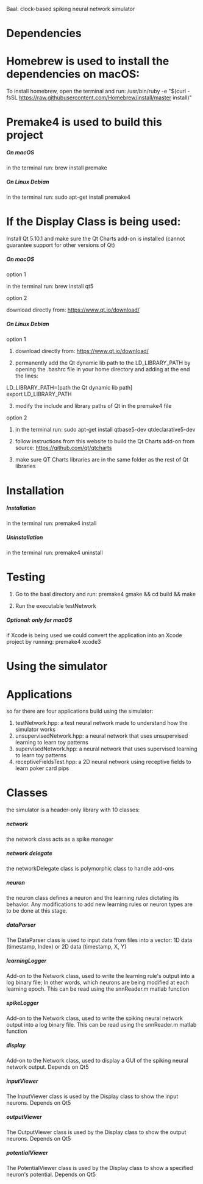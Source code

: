 Baal: clock-based spiking neural network simulator

Dependencies
==========================

# Homebrew is used to install the dependencies on macOS:

To install homebrew, open the terminal and run: /usr/bin/ruby -e \"\$(curl -fsSL
https://raw.githubusercontent.com/Homebrew/install/master install)\"

# Premake4 is used to build this project

##### On macOS #####
in the terminal run: brew install premake

##### On Linux Debian #####
in the terminal run: sudo apt-get install premake4

# If the Display Class is being used:

Install Qt 5.10.1 and make sure the Qt Charts add-on is installed (cannot guarantee support for other versions of Qt)

##### On macOS #####

option 1 

in the terminal run: brew install qt5

option 2  

download directly from: https://www.qt.io/download/

##### On Linux Debian #####

option 1

1. download directly from: https://www.qt.io/download/

2. permanently add the Qt dynamic lib path to the LD\_LIBRARY\_PATH by
opening the .bashrc file in your home directory and adding at the end
the lines:

LD\_LIBRARY\_PATH=\[path the Qt dynamic lib path\]  
export LD\_LIBRARY\_PATH 

3. modify the include and library paths of Qt in the premake4 file

option 2

1. in the terminal run: sudo apt-get install qtbase5-dev qtdeclarative5-dev

2. follow instructions from this website to build the Qt Charts add-on
from source: https://github.com/qt/qtcharts

3. make sure QT Charts libraries are in the same folder as the rest of
Qt libraries

Installation
==========================

##### Installation
in the terminal run: premake4 install

##### Uninstallation #####
in the terminal run: premake4 uninstall

Testing
==========================

1. Go to the baal directory and run: premake4 gmake && cd build &&
    make

2. Run the executable testNetwork

##### Optional: only for macOS #####
if Xcode is being used we could convert the application into an Xcode project by running: premake4 xcode3 

Using the simulator
==========================

# Applications

so far there are four applications build using the simulator:

1. testNetwork.hpp: a test neural network made to understand how the simulator works
2. unsupervisedNetwork.hpp: a neural network that uses unsupervised learning to learn toy patterns
3. supervisedNetwork.hpp: a neural network that uses supervised learning to learn toy patterns
4. receptiveFieldsTest.hpp: a 2D neural network using receptive fields to learn poker card pips


# Classes

the simulator is a header-only library with 10 classes:

##### network 
the network class acts as a spike manager

##### network delegate
the networkDelegate class is polymorphic class to handle add-ons

##### neuron
the neuron class defines a neuron and the learning rules dictating its behavior. Any modifications to add new learning rules or neuron types are to be done at this stage.

##### dataParser
The DataParser class is used to input data from files into a vector: 1D data (timestamp, Index) or 2D data (timestamp, X, Y)

##### learningLogger
Add-on to the Network class, used to write the learning rule's output into a log binary file; In other words, which neurons are being modified at each learning epoch. This can be read using the snnReader.m matlab function

##### spikeLogger
Add-on to the Network class, used to write the spiking neural network output into a log binary file. This can be read using the snnReader.m matlab function

##### display
Add-on to the Network class, used to display a GUI of the spiking neural network output. Depends on Qt5

##### inputViewer
The InputViewer class is used by the Display class to show the input neurons. Depends on Qt5

##### outputViewer
The OutputViewer class is used by the Display class to show the output neurons. Depends on Qt5

##### potentialViewer
The PotentialViewer class is used by the Display class to show a specified neuron's potential. Depends on Qt5